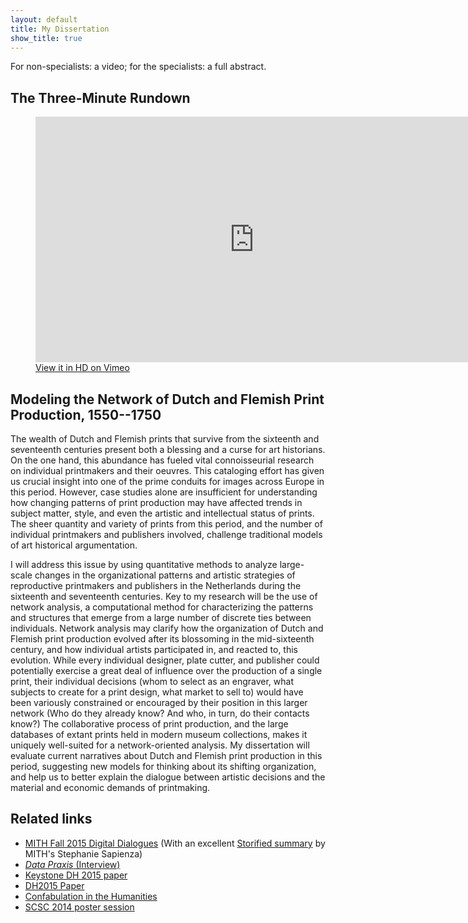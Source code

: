 ```yaml
---
layout: default
title: My Dissertation
show_title: true
---
```


For non-specialists: a video; for the specialists: a full abstract.

## The Three-Minute Rundown

<figure>
<iframe src="https://player.vimeo.com/video/125351302?portrait=0" width="700" height="393" frameborder="0" webkitallowfullscreen mozallowfullscreen allowfullscreen></iframe>
<figcaption><a href="https://vimeo.com/125351302">View it in HD on Vimeo</a></figcaption>
</figure>

## Modeling the Network of Dutch and Flemish Print Production, 1550--1750

The wealth of Dutch and Flemish prints that survive from the sixteenth and seventeenth centuries present both a blessing and a curse for art historians.
On the one hand, this abundance has fueled vital connoisseurial research on individual printmakers and their oeuvres. This cataloging effort has given us crucial insight into one of the prime conduits for images across Europe in this period.
However, case studies alone are insufficient for understanding how changing patterns of print production may have affected trends in subject matter, style, and even the artistic and intellectual status of prints.
The sheer quantity and variety of prints from this period, and the number of individual printmakers and publishers involved, challenge traditional models of art historical argumentation.

I will address this issue by using quantitative methods to analyze large-scale changes in the organizational patterns and artistic strategies of reproductive printmakers and publishers in the Netherlands during the sixteenth and seventeenth centuries.
Key to my research will be the use of network analysis, a computational method for characterizing the patterns and structures that emerge from a large number of discrete ties between individuals.
Network analysis may clarify how the organization of Dutch and Flemish print production evolved after its blossoming in the mid-sixteenth century, and how individual artists participated in, and reacted to, this evolution.
While every individual designer, plate cutter, and publisher could potentially exercise a great deal of influence over the production of a single print, their individual decisions (whom to select as an engraver, what subjects to create for a print design, what market to sell to) would have been variously constrained or encouraged by their position in this larger network (Who do they already know? And who, in turn, do their contacts know?)
The collaborative process of print production, and the large databases of extant prints held in modern museum collections, makes it uniquely well-suited for a network-oriented analysis.
My dissertation will evaluate current narratives about Dutch and Flemish print production in this period, suggesting new models for thinking about its shifting organization, and help us to better explain the dialogue between artistic decisions and the material and economic demands of printmaking.

## Related links

- [MITH Fall 2015 Digital Dialogues](http://mith.umd.edu/podcasts/dd-fall-2015-matthew-lincoln/) (With an excellent [Storified summary](https://storify.com/digdialog/matthew-lincoln-digital-dialogue-at-mith-october-2?utm_campaign=website&utm_source=email&utm_medium=email) by MITH's Stephanie Sapienza)
- [_Data Praxis_ (Interview)](/2015/10/27/data-praxis-interview.html)
- [Keystone DH 2015 paper](/2015/08/04/keystone-dh-simulating-print-production-networks.html)
- [DH2015 Paper](/2015/06/30/dh2015-modelling-the-international-printmaking-networks-of-early-modern-europe.html)
- [Confabulation in the Humanities](/2015/03/21/confabulation-in-the-humanities.html)
- [SCSC 2014 poster session](/2014/10/17/foreign-and-domestic-interaction-in-the-early-modern-printmaking-network.html)
